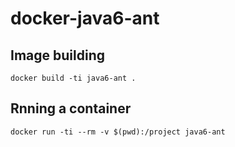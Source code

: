 # docker-java6-ant

## Image building

```
docker build -ti java6-ant .
```

## Rnning a container

```
docker run -ti --rm -v $(pwd):/project java6-ant
```
